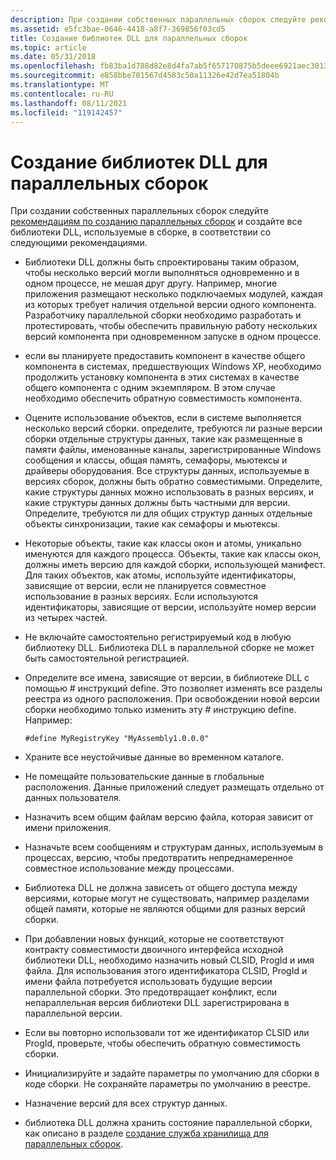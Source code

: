 ```yaml
---
description: При создании собственных параллельных сборок следуйте рекомендациям по созданию параллельных сборок.
ms.assetid: e5fc3bae-0646-4418-a8f7-369856f03cd5
title: Создание библиотек DLL для параллельных сборок
ms.topic: article
ms.date: 05/31/2018
ms.openlocfilehash: fb83ba1d788d82e8d4fa7ab5f657170875b5deee6921aec3013406328dc2fcf8
ms.sourcegitcommit: e858bbe701567d4583c50a11326e42d7ea51804b
ms.translationtype: MT
ms.contentlocale: ru-RU
ms.lasthandoff: 08/11/2021
ms.locfileid: "119142457"
---
```

# <a name="authoring-dlls-for-side-by-side-assemblies"></a>Создание библиотек DLL для параллельных сборок

При создании собственных параллельных сборок следуйте [рекомендациям по созданию параллельных сборок](guidelines-for-creating-side-by-side-assemblies.md) и создайте все библиотеки DLL, используемые в сборке, в соответствии со следующими рекомендациями.

-   Библиотеки DLL должны быть спроектированы таким образом, чтобы несколько версий могли выполняться одновременно и в одном процессе, не мешая друг другу. Например, многие приложения размещают несколько подключаемых модулей, каждая из которых требует наличия отдельной версии одного компонента. Разработчику параллельной сборки необходимо разработать и протестировать, чтобы обеспечить правильную работу нескольких версий компонента при одновременном запуске в одном процессе.

-   если вы планируете предоставить компонент в качестве общего компонента в системах, предшествующих Windows XP, необходимо продолжить установку компонента в этих системах в качестве общего компонента с одним экземпляром. В этом случае необходимо обеспечить обратную совместимость компонента.

-   Оцените использование объектов, если в системе выполняется несколько версий сборки. определите, требуются ли разные версии сборки отдельные структуры данных, такие как размещенные в памяти файлы, именованные каналы, зарегистрированные Windows сообщения и классы, общая память, семафоры, мьютексы и драйверы оборудования. Все структуры данных, используемые в версиях сборок, должны быть обратно совместимыми. Определите, какие структуры данных можно использовать в разных версиях, и какие структуры данных должны быть частными для версии. Определите, требуются ли для общих структур данных отдельные объекты синхронизации, такие как семафоры и мьютексы.

-   Некоторые объекты, такие как классы окон и атомы, уникально именуются для каждого процесса. Объекты, такие как классы окон, должны иметь версию для каждой сборки, использующей манифест. Для таких объектов, как атомы, используйте идентификаторы, зависящие от версии, если не планируется совместное использование в разных версиях. Если используются идентификаторы, зависящие от версии, используйте номер версии из четырех частей.

-   Не включайте самостоятельно регистрируемый код в любую библиотеку DLL. Библиотека DLL в параллельной сборке не может быть самостоятельной регистрацией.

-   Определите все имена, зависящие от версии, в библиотеке DLL с помощью \# инструкций define. Это позволяет изменять все разделы реестра из одного расположения. При освобождении новой версии сборки необходимо только изменить эту \# инструкцию define. Например:

    `#define MyRegistryKey "MyAssembly1.0.0.0"`

-   Храните все неустойчивые данные во временном каталоге.

-   Не помещайте пользовательские данные в глобальные расположения. Данные приложений следует размещать отдельно от данных пользователя.

-   Назначить всем общим файлам версию файла, которая зависит от имени приложения.

-   Назначьте всем сообщениям и структурам данных, используемым в процессах, версию, чтобы предотвратить непреднамеренное совместное использование между процессами.

-   Библиотека DLL не должна зависеть от общего доступа между версиями, которые могут не существовать, например разделами общей памяти, которые не являются общими для разных версий сборки.

-   При добавлении новых функций, которые не соответствуют контракту совместимости двоичного интерфейса исходной библиотеки DLL, необходимо назначить новый CLSID, ProgId и имя файла. Для использования этого идентификатора CLSID, ProgId и имени файла потребуется использовать будущие версии параллельной сборки. Это предотвращает конфликт, если непараллельная версия библиотеки DLL зарегистрирована в параллельной версии.

-   Если вы повторно использовали тот же идентификатор CLSID или ProgId, проверьте, чтобы обеспечить обратную совместимость сборки.

-   Инициализируйте и задайте параметры по умолчанию для сборки в коде сборки. Не сохраняйте параметры по умолчанию в реестре.

-   Назначение версий для всех структур данных.

-   библиотека DLL должна хранить состояние параллельной сборки, как описано в разделе [создание служба хранилища для параллельных сборок](authoring-state-storage-for-side-by-side-assemblies.md).

 

 



